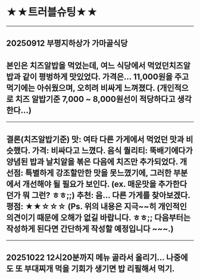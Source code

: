 #  ★★트러블슈팅★★
---
## 20250912  부평지하상가 가마골식당
본인은 치즈알밥을 먹었는데, 여느 식당에서 먹었던치즈알밥과 같이 평벙하게 맛있었다. 
가격은... 11,000원을 주고 먹기에는 아쉬웠으며, 오히려 비싸게 느껴졌다. 
(개인적으로 치즈 알밥기준 7,000 ~ 8,000원선이 적당하다고 생각한다...)
---
---
결론(치즈알밥기준) 
맛: 여타 다른 가게에서 먹었던 맛과 비슷했다. 
가격: 비싸다고 느꼈다.
음식 퀄리티: 뚝배기에다가 양념된 밥과 날치알을 볶은 다음에 치즈만 추가되었다.
개선점: 특별하게 강조할만한 맛을 못느꼈기에, 그러한 부분에서 개선해야 될 필요가 보인다. 
       (ex. 매운맛을 추가한다던가 뭐 그런? ㅎㅎ;;)
추천: 음... 다른 가게를 찾아보겠다. 
평점: ★★☆☆☆
(Ps. 위의 내용은 지극~~히 개인적인 의견이기 때문에 오해가 없길 바랍니다. ㅎㅎ;; 다음부터는 작성하게 된다면 간단하게 작성할 예정입니다 ~~~.)
---
---
20251022 
12시20분까지 메뉴 골라서 올리기...
나중에도 또 부대찌개 먹을 기회가 생기면 밥 리필해서 먹기.
---